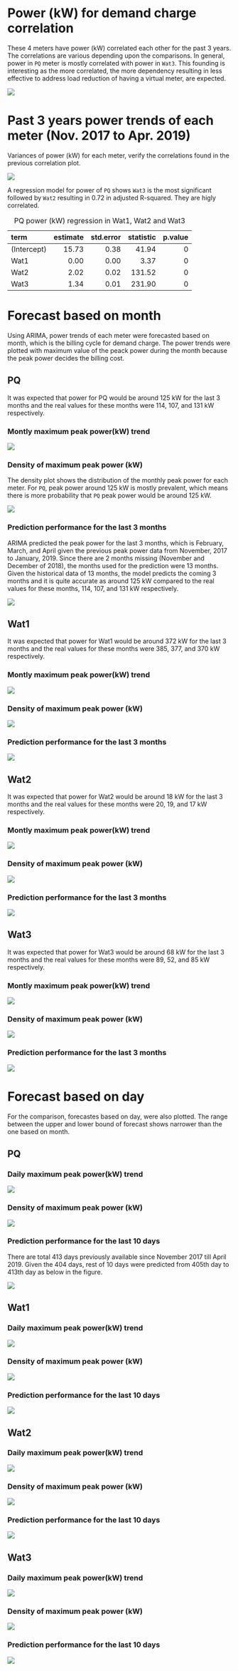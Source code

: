 # Power (kW) for demand charge correlation

These 4 meters have power (kW) correlated each other for the past 3 years. The correlations are various depending upon the comparisons. In general, power in `PQ` meter is mostly correlated with power in `Wat3`. This founding is interesting as the more correlated, the more dependency resulting in less effective to address load reduction of having a virtual meter, are expected. 

![](forecast_files/figure-html/unnamed-chunk-1-1.png)<!-- -->

# Past 3 years power trends of each meter (Nov. 2017 to Apr. 2019)

Variances of power (kW) for each meter, verify the correlations found in the previous correlation plot.

![](forecast_files/figure-html/unnamed-chunk-2-1.png)<!-- -->


A regression model for power of `PQ` shows `Wat3` is the most significant followed by `Wat2` resulting in 0.72 in adjusted R-squared. They are higly correlated. 

<table class="table table-striped table-hover table-condensed" style="margin-left: auto; margin-right: auto;">
<caption>PQ power (kW) regression in Wat1, Wat2 and Wat3</caption>
 <thead>
  <tr>
   <th style="text-align:left;"> term </th>
   <th style="text-align:right;"> estimate </th>
   <th style="text-align:right;"> std.error </th>
   <th style="text-align:right;"> statistic </th>
   <th style="text-align:right;"> p.value </th>
  </tr>
 </thead>
<tbody>
  <tr>
   <td style="text-align:left;"> (Intercept) </td>
   <td style="text-align:right;"> 15.73 </td>
   <td style="text-align:right;"> 0.38 </td>
   <td style="text-align:right;"> 41.94 </td>
   <td style="text-align:right;"> 0 </td>
  </tr>
  <tr>
   <td style="text-align:left;"> Wat1 </td>
   <td style="text-align:right;"> 0.00 </td>
   <td style="text-align:right;"> 0.00 </td>
   <td style="text-align:right;"> 3.37 </td>
   <td style="text-align:right;"> 0 </td>
  </tr>
  <tr>
   <td style="text-align:left;"> Wat2 </td>
   <td style="text-align:right;"> 2.02 </td>
   <td style="text-align:right;"> 0.02 </td>
   <td style="text-align:right;"> 131.52 </td>
   <td style="text-align:right;"> 0 </td>
  </tr>
  <tr>
   <td style="text-align:left;"> Wat3 </td>
   <td style="text-align:right;"> 1.34 </td>
   <td style="text-align:right;"> 0.01 </td>
   <td style="text-align:right;"> 231.90 </td>
   <td style="text-align:right;"> 0 </td>
  </tr>
</tbody>
</table>



# Forecast based on month

Using ARIMA, power trends of each meter were forecasted based on month, which is the billing cycle for demand charge. The power trends were plotted with maximum value of the peack power during the month because the peak power decides the billing cost. 

## PQ

It was expected that power for PQ would be around 125 kW for the last 3 months and the real values for these months were 114, 107, and 131 kW respectively. 


### Montly maximum peak power(kW) trend

![](forecast_files/figure-html/unnamed-chunk-4-1.png)<!-- -->

### Density of maximum peak power (kW)

The density plot shows the distribution of the monthly peak power for each meter. For `PQ`, peak power around 125 kW is mostly prevalent, which means there is more probability that `PQ` peak power would be around 125 kW. 

![](forecast_files/figure-html/unnamed-chunk-5-1.png)<!-- -->


### Prediction performance for the last 3 months

ARIMA predicted the peak power for the last 3 months, which is February, March, and April given the previous peak power data from November, 2017 to January, 2019. Since there are 2 months missing (November and December of 2018), the months used for the prediction were 13 months. Given the historical data of 13 months, the model predicts the coming 3 months and it is quite accurate as around 125 kW compared to the real values for these months, 114, 107, and 131 kW respectively. 



![](forecast_files/figure-html/unnamed-chunk-6-1.png)<!-- -->


## Wat1

It was expected that power for Wat1 would be around 372 kW for the last 3 months and the real values for these months were 385, 377, and 370 kW respectively. 

### Montly maximum peak power(kW) trend

![](forecast_files/figure-html/unnamed-chunk-7-1.png)<!-- -->


### Density of maximum peak power (kW)

![](forecast_files/figure-html/unnamed-chunk-8-1.png)<!-- -->

### Prediction performance for the last 3 months

![](forecast_files/figure-html/unnamed-chunk-9-1.png)<!-- -->

## Wat2

It was expected that power for Wat2 would be around 18 kW for the last 3 months and the real values for these months were 20, 19, and 17 kW respectively. 

### Montly maximum peak power(kW) trend

![](forecast_files/figure-html/unnamed-chunk-10-1.png)<!-- -->


### Density of maximum peak power (kW)

![](forecast_files/figure-html/unnamed-chunk-11-1.png)<!-- -->

### Prediction performance for the last 3 months

![](forecast_files/figure-html/unnamed-chunk-12-1.png)<!-- -->

## Wat3

It was expected that power for Wat3 would be around 68 kW for the last 3 months and the real values for these months were 89, 52, and 85 kW respectively. 

### Montly maximum peak power(kW) trend

![](forecast_files/figure-html/unnamed-chunk-13-1.png)<!-- -->


### Density of maximum peak power (kW)

![](forecast_files/figure-html/unnamed-chunk-14-1.png)<!-- -->

### Prediction performance for the last 3 months

![](forecast_files/figure-html/unnamed-chunk-15-1.png)<!-- -->



# Forecast based on day

For the comparison, forecastes based on day, were also plotted. The range between the upper and lower bound of forecast shows narrower than the one based on month. 

## PQ

### Daily maximum peak power(kW) trend

![](forecast_files/figure-html/unnamed-chunk-16-1.png)<!-- -->


### Density of maximum peak power (kW)

![](forecast_files/figure-html/unnamed-chunk-17-1.png)<!-- -->

### Prediction performance for the last 10 days

There are total 413 days previously available since November 2017 till April 2019. Given the 404 days, rest of 10 days were predicted from 405th day to 413th day as below in the figure. 

![](forecast_files/figure-html/unnamed-chunk-18-1.png)<!-- -->


## Wat1


### Daily maximum peak power(kW) trend

![](forecast_files/figure-html/unnamed-chunk-19-1.png)<!-- -->


### Density of maximum peak power (kW)

![](forecast_files/figure-html/unnamed-chunk-20-1.png)<!-- -->

### Prediction performance for the last 10 days

![](forecast_files/figure-html/unnamed-chunk-21-1.png)<!-- -->


## Wat2


### Daily maximum peak power(kW) trend

![](forecast_files/figure-html/unnamed-chunk-22-1.png)<!-- -->


### Density of maximum peak power (kW)

![](forecast_files/figure-html/unnamed-chunk-23-1.png)<!-- -->

### Prediction performance for the last 10 days

![](forecast_files/figure-html/unnamed-chunk-24-1.png)<!-- -->

## Wat3


### Daily maximum peak power(kW) trend

![](forecast_files/figure-html/unnamed-chunk-25-1.png)<!-- -->


### Density of maximum peak power (kW)

![](forecast_files/figure-html/unnamed-chunk-26-1.png)<!-- -->

### Prediction performance for the last 10 days

![](forecast_files/figure-html/unnamed-chunk-27-1.png)<!-- -->
